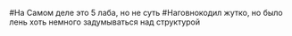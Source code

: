#На Самом деле это 5 лаба, но не суть
#Наговнокодил жутко, но было лень хоть немного задумываться над структурой
